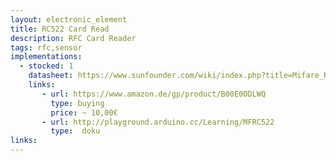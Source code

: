 ```yaml
---
layout: electronic_element
title: RC522 Card Read
description: RFC Card Reader
tags: rfc,sensor
implementations:
  - stocked: 1
    datasheet: https://www.sunfounder.com/wiki/index.php?title=Mifare_RC522_Module_RFID_Reader
    links:
       - url: https://www.amazon.de/gp/product/B00E0ODLWQ
         type: buying
         price: ~ 10,00€
       - url: http://playground.arduino.cc/Learning/MFRC522
         type:  doku         
links:
---
```



